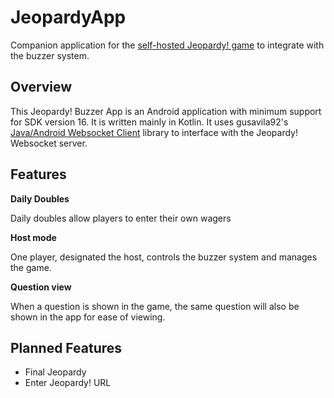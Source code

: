 # JeopardyApp

Companion application for the [self-hosted Jeopardy! game](https://github.com/EricKarschner37/Jeopardy) to integrate with the buzzer system.

## Overview

This Jeopardy! Buzzer App is an Android application with minimum support for SDK version 16. It is written mainly in Kotlin. It uses gusavila92's [Java/Android Websocket Client](https://github.com/gusavila92/java-android-websocket-client) library to interface with the Jeopardy! Websocket server.

## Features

**Daily Doubles**

Daily doubles allow players to enter their own wagers

**Host mode**

One player, designated the host, controls the buzzer system and manages the game.

**Question view**

When a question is shown in the game, the same question will also be shown in the app for ease of viewing.

## Planned Features

* Final Jeopardy
* Enter Jeopardy! URL
